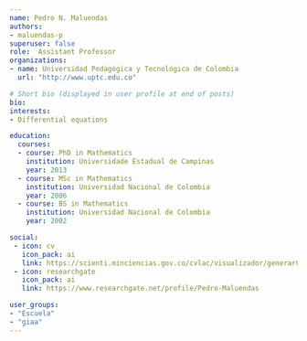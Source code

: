 ```yaml
---
name: Pedro N. Maluendas
authors:
- maluendas-p
superuser: false
role:  Assistant Professor
organizations:
- name: Universidad Pedagógica y Tecnológica de Colombia
  url: "http://www.uptc.edu.co"

# Short bio (displayed in user profile at end of posts)
bio: 
interests:
- Differential equations

education:
  courses:
  - course: PhD in Mathematics
    institution: Universidade Estadual de Campinas
    year: 2013
  - course: MSc in Mathematics
    institution: Universidad Nacional de Colombia
    year: 2006
  - course: BS in Mathematics
    institution: Universidad Nacional de Colombia
    year: 2002

social:
 - icon: cv
   icon_pack: ai
   link: https://scienti.minciencias.gov.co/cvlac/visualizador/generarCurriculoCv.do?cod_rh=0000460818
 - icon: researchgate
   icon_pack: ai
   link: https://www.researchgate.net/profile/Pedro-Maluendas

user_groups:
- "Escuela"
- "giaa"
---
```



